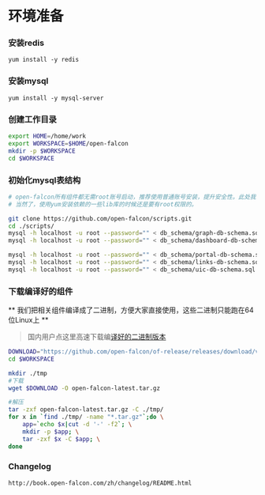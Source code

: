 # 环境准备

### 安装redis
	yum install -y redis

### 安装mysql
	yum install -y mysql-server

### 创建工作目录
```bash
export HOME=/home/work
export WORKSPACE=$HOME/open-falcon
mkdir -p $WORKSPACE
cd $WORKSPACE
```

### 初始化mysql表结构
```bash
# open-falcon所有组件都无需root账号启动，推荐使用普通账号安装，提升安全性。此处我们使用普通账号：work来安装部署所有组件
# 当然了，使用yum安装依赖的一些lib库的时候还是要有root权限的。

git clone https://github.com/open-falcon/scripts.git
cd ./scripts/
mysql -h localhost -u root --password="" < db_schema/graph-db-schema.sql
mysql -h localhost -u root --password="" < db_schema/dashboard-db-schema.sql

mysql -h localhost -u root --password="" < db_schema/portal-db-schema.sql
mysql -h localhost -u root --password="" < db_schema/links-db-schema.sql
mysql -h localhost -u root --password="" < db_schema/uic-db-schema.sql
```


### 下载编译好的组件
** 我们把相关组件编译成了二进制，方便大家直接使用，这些二进制只能跑在64位Linux上 **

> 国内用户点这里高速下载编[译好的二进制版本](http://pan.baidu.com/s/1eR1cNj8)

```bash
DOWNLOAD="https://github.com/open-falcon/of-release/releases/download/v0.1.0/open-falcon-v0.1.0.tar.gz"
cd $WORKSPACE

mkdir ./tmp
#下载
wget $DOWNLOAD -O open-falcon-latest.tar.gz

#解压
tar -zxf open-falcon-latest.tar.gz -C ./tmp/
for x in `find ./tmp/ -name "*.tar.gz"`;do \
    app=`echo $x|cut -d '-' -f2`; \
    mkdir -p $app; \
    tar -zxf $x -C $app; \
done
```

### Changelog

	http://book.open-falcon.com/zh/changelog/README.html
